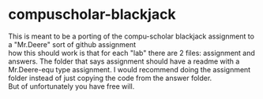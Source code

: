# compuscholar-blackjack

This is meant to be a porting of the compu-scholar blackjack assignment to
a "Mr.Deere" sort of github assignment
<br/>
how this should work is that for each "lab" there are 2 files: assignment and answers.
The folder that says assignment should have a readme with a Mr.Deere-equ type assignment.
I would recommend doing the assignment folder instead of just copying the code from the answer folder.
<br/>
But of unfortunately you have free will.